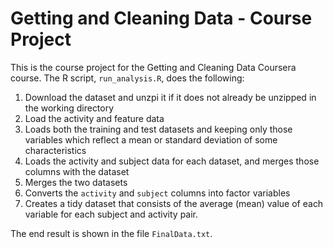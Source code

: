 # Getting and Cleaning Data - Course Project

This is the course project for the Getting and Cleaning Data Coursera course.
The R script, `run_analysis.R`, does the following:

1. Download the dataset and unzpi it if it does not already be unzipped in the working directory
2. Load the activity and feature data
3. Loads both the training and test datasets and keeping only those variables which
   reflect a mean or standard deviation of some characteristics
4. Loads the activity and subject data for each dataset, and merges those
   columns with the dataset
5. Merges the two datasets
6. Converts the `activity` and `subject` columns into factor variables
7. Creates a tidy dataset that consists of the average (mean) value of each
   variable for each subject and activity pair.

The end result is shown in the file `FinalData.txt`.
